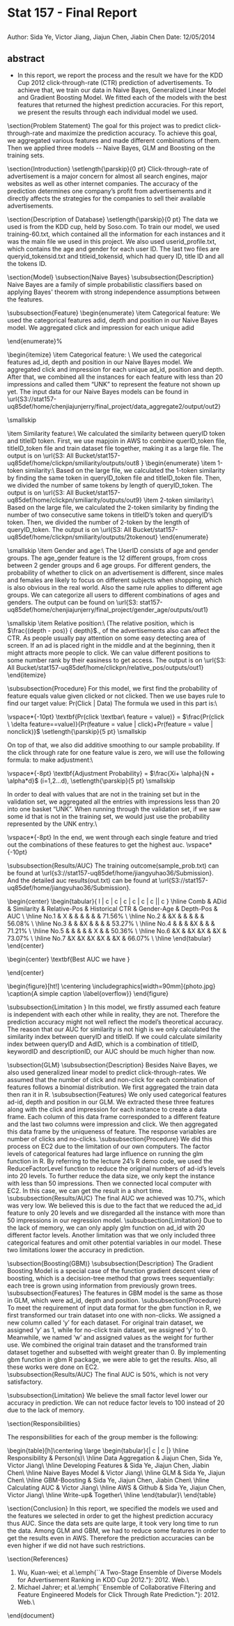 Stat 157 - Final Report
=========
##
Author: Sida Ye, Victor Jiang, Jiajun Chen, Jiabin Chen
Date: 12/05/2014

## abstract
* In this report, we report the process and the result we have for the KDD Cup 2012 click-through-rate (CTR) prediction of advertisements. To achieve that, we train our data in Naive Bayes, Generalized Linear Model and Gradient Boosting Model. We fitted each of the models with the best features that returned the highest prediction accuracies. For this report, we present the results through each individual model we used.


\section{Problem Statement}
The goal for this project was to predict click-through-rate and maximize the prediction accuracy. To achieve this goal, we aggregated various features and made different combinations of them. Then we applied three models -- Naive Bayes, GLM and Boosting on the training sets.



\section{Introduction}
\setlength{\parskip}{0 pt}
Click-through-rate of advertisement is a major concern for almost all search engines, major websites as well as other internet companies. The accuracy of the prediction determines one company’s profit from advertisements and it directly affects the strategies for the companies to sell their available advertisements. 






\section{Description of Database}
\setlength{\parskip}{0 pt}
The data we used is from the KDD cup, held by Soso.com. To train our model, we used training-60.txt, which contained all the information for each instances and it was the main file we used in this project. We also used userid\_profile.txt, which contains the age and gender for each user ID. The last two files are queryid\_tokensid.txt and titleid\_tokensid, which had query ID, title ID and all the tokens ID. 




\section{Model}
\subsection{Naive Bayes}
\subsubsection{Description}
Naive Bayes are a family of simple probabilistic classifiers based on applying Bayes' theorem with strong independence assumptions between the features. 

\subsubsection{Feature}
\begin{enumerate}
    \item Categorical feature: We used the categorical features adid, depth and position in our Naive Bayes  model. We aggregated click and impression for each unique adid

  \end{enumerate}%

\begin{itemize}
  \item Categorical feature: \\
We used the categorical features ad\_id, depth and position in our Naive Bayes  model. We aggregated click and impression for each unique ad\_id, position and depth. After that, we combined all the instances for each feature with less than 20 impressions and called them “UNK” to represent the feature not shown up yet. The input data for our Naive Bayes models can be found in \url{S3://stat157-uq85def/home/chenjiajunjerry/final_project/data_aggregate2/output/out2}

\smallskip

  \item Similarity feature:\\
We calculated the similarity between queryID token and titleID token. First, we use mapjoin in AWS  to combine querID\_token file, titleID\_token file and train dataset file together, making it as a large file.
The output is on \url{S3: All Bucket/stat157-uq85def/home/clickpn/smiliarity/outputs/out8
}
\begin{enumerate}
  \item 1-token similarity:\\
Based on the large file, we calculated the 1-token similarity by finding the same token in queryID\_token file and titleID\_token file. Then, we divided the number of same tokens by length of queryID\_token.
The output is on \url{S3: All Bucket/stat157-uq85def/home/clickpn/smiliarity/outputs/out9}
  \item 2-token similarity:\\
Based on the large file, we calculated the 2-token similarity by finding the number of two consecutive same tokens in titleID’s token and queryID’s token. Then, we divided the number of 2-token by the length of queryID\_token.
The output is on \url{S3: All Bucket/stat157-uq85def/home/clickpn/smiliarity/outputs/2tokenout}
\end{enumerate}

\smallskip
  \item Gender and age:\\
The UserID consists of age and gender groups. The age\_gender feature is the 12 different groups, from cross between 2 gender groups and 6 age groups. For different genders, the probability of whether to click on an advertisement is different, since males and females are likely to focus on different subjects when shopping, which is also obvious in the real world. Also the same rule applies to different age groups. We can categorize all users to different combinations of ages and genders. The output can be found on \url{S3:
stat157-uq85def/home/chenjiajunjerry/final_project/gender_age/outputs/out1}
 
\smallskip
 \item Relative position:\\
(The relative position, which is $\frac{(depth - pos)} { depth}$., of the advertisements also can affect the CTR. As people usually pay attention on some easy detecting area of screen. If an ad is placed right in the middle and at the beginning, then it might attracts more people to click. We can value different positions to some number rank by their easiness to get access. 
The output is on \url{S3: All Bucket/stat157-uq85def/home/clickpn/relative_pos/outputs/out1}
\end{itemize}


\subsubsection{Procedure}
For this model, we first find the probability of feature equals value given clicked or not clicked. Then we use bayes rule to find our target value: Pr(Click | Data) 
The formula we used in this part is:\\

\vspace*{-10pt}
\textbf{Pr(click \textbar\   feature = value)} = $\frac{Pr(click \ \delta feature==value)}{Pr(feature = value | click)+Pr(feature = value | nonclick)}$ 
\setlength{\parskip}{5 pt}
\smallskip

On top of that, we also did additive smoothing to our sample probability. If the click through rate for one feature value is zero, we will use the following formula: to make adjustment:\\

\vspace*{-8pt}
\textbf{Adjustment Probability} = $\frac{Xi+ \alpha}{N + \alpha*d}$ (i=1,2...d),
\setlength{\parskip}{5 pt}
\smallskip

In order to deal with values that are not in the training set but in the validation set, we aggregated all the entries with impressions less than 20 into one basket “UNK”. When running through the validation set, if we saw some id that is not in the training set, we would just use the probability represented by the UNK entry.\\ 

\vspace*{-8pt}
In the end, we went through each single feature and tried out the combinations of these features to get the highest auc.
\vspace*{-10pt}


\subsubsection{Results/AUC}
The training outcome(sample\_prob.txt) can be found at \url{s3://stat157-uq85def/home/jiangyuhao36/Submission}. And the detailed auc results(out.txt) can be found at \url{S3://stat157-uq85def/home/jiangyuhao36/Submission}. 




\begin{center}
  \begin{tabular}{ l | c | c | c | c | c | c || c }
    \hline
    Comb & ADid & Similarity & Relative-Pos & Historical CTR & Gender-Age & Depth-Pos & AUC \\ \hline
    No.1 & X  &  & & & & & 71.56\% \\ \hline
    No.2 &  &X  & & & & & 56.08\% \\ \hline
    No.3 &  &  &X & & & & 53.27\%  \\ \hline
    No.4 &  &  & &X & & & 71.21\% \\ \hline
    No.5 &  &  & & & X & & 50.36\%  \\ \hline
    No.6 &X  &  &X &X & &X & 73.07\% \\ \hline
    No.7 &X  &X  &X &X & &X & 66.07\% \\
    \hline
  \end{tabular}
\end{center}

\begin{center}
 \textbf{Best AUC we have }

\end{center}

\begin{figure}[ht!]
\centering
\includegraphics[width=90mm]{photo.jpg}
\caption{A simple caption \label{overflow}}
\end{figure}



\subsubsection{Limitation }
In this model, we firstly assumed each feature is independent with each other while in reality, they are not. Therefore the prediction accuracy might not well reflect the model’s theoretical accuracy. The reason that our AUC for similarity is not high is we only calculated the similarity index between queryID and titleID. If we could calculate similarity index between queryID and AdID, which is a combination of titleID, keywordID and descriptionID, our AUC should be much higher than now.











\subsection{GLM}
\subsubsection{Description}
Besides Naive Bayes, we also used generalized linear model to predict click-through-rates. We assumed that the number of click and non-click for each combination of features follows a binomial distribution. We first aggregated the train data then ran it in R. 
\subsubsection{Features}
We only used categorical features ad-id, depth and position in our GLM. We extracted these three features along with the click and impression for each instance to create a data frame. Each column of this data frame corresponded to a different feature and the last two columns were impression and click. We then aggregated this data frame by the uniqueness of feature. The response variables are number of clicks and no-clicks. 
\subsubsection{Procedure}
We did this process on EC2 due to the limitation of our own computers. The factor levels of categorical features had large influence on running the glm function in R. By referring to the lecture 24’s R demo code, we used the ReduceFactorLevel function to reduce the original numbers of ad-id’s levels into 20 levels. To further reduce the data size, we only kept the instance with less than 50 impressions. Then we connected local computer with EC2. In this case, we can get the result in a short time. 
\subsubsection{Results/AUC}
The final AUC we achieved was 10.7\%, which was very low. We believed this is due to the fact that we reduced the ad\_id feature to only 20 levels and we disregarded all the instance with more than 50 impressions in our regression model.
\subsubsection{Limitation}
Due to the lack of memory, we can only apply glm function on ad\_id with 20 different factor levels. Another limitation was that we only included three categorical features and omit other potential variables in our model. These two limitations lower the accuracy in prediction.









\subsection{Boosting(GBM)}
\subsubsection{Description}
The Gradient Boosting Model is a special case of the function gradient descent view of boosting, which is a decision-tree method that grows trees sequentially: each tree is grown using information from previously grown trees.
\subsubsection{Features}
The features in GBM model is the same as those in GLM, which were ad\_id, depth and position.
\subsubsection{Procedure}
To meet the requirement of input data format for the gbm function in R, we first transformed our train dataset into one with non-clicks. We assigned a new column called ‘y’ for each dataset. For original train dataset, we assigned ‘y’ as 1, while for no-click train dataset, we assigned ‘y’ to 0. Meanwhile, we named ‘w’ and assigned values as the weight for further use. We combined the original train dataset and the transformed train dataset together and subsetted with weight greater than 0. By implementing gbm function in gbm R package, we were able to get the results. Also, all these works were done on EC2.  
\subsubsection{Results/AUC}
The final AUC is 50\%, which is not very satisfactory. 


\subsubsection{Limitation}
We believe the small factor level lower our accuracy in prediction. We can not reduce factor levels to 100 instead of 20 due to the lack of memory.








\section{Responsibilities}

The responsibilities  for each of the group member is the following:

\begin{table}[h]\centering
\large
\begin{tabular}{| c | c |}
\hline
Responsibility & Person(s)\\
\hline
Data Aggregation & Jiajun Chen, Sida Ye, Victor Jiang\\
\hline
Developing Features & Sida Ye, Jiajun Chen, Jiabin Chen\\
\hline
Naive Bayes Model & Victor Jiang\\
\hline
GLM & Sida Ye, Jiajun Chen\\
\hline
GBM-Boosting & Sida Ye, Jiajun Chen, Jiabin Chen\\
\hline
Calculating AUC & Victor Jiang\\
\hline
AWS \& Github & Sida Ye, Jiajun Chen, Victor Jiang\\
\hline
Write-up& Together\\
\hline
\end{tabular}\\
\end{table}



\section{Conclusion}
In this report, we specified the models we used and the features we selected in order to get the highest prediction accuracy thus AUC. Since the data sets are quite large, it took very long time to run the data. Among GLM and GBM, we had to reduce some features in order to get the results even in AWS. Therefore the prediction accuracies can be even higher if we did not have such restrictions. 


\section{References}
1. Wu, Kuan-wei; et al.\emph{``A Two-Stage Ensemble of Diverse Models for Advertisement Ranking in KDD Cup 2012."}:  2012. Web.\\
2. Michael Jahrer; et al.\emph{``Ensemble of Collaborative Filtering and Feature Engineered Models for Click Through Rate Prediction."}:  2012. Web.\\


\end{document}  
